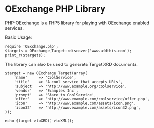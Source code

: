 OExchange PHP Library
=====================

PHP-OExchange is a PHP5 library for playing with [OExchange](http://www.oexchange.org/) enabled services.

Basic Usage:

	require 'OExchange.php';
	$targets = OExchange_Target::discover('www.addthis.com');
	print_r($targets);

The library can also be used to generate Target XRD documents:

	$target = new OExchange_Target(array(
		'name'     => 'CoolService',
		'title'    => 'A cool service that accepts URLs',
		'subject'  => 'http://www.example.org/coolservice',
		'vendor'   => 'Examples Inc',
		'prompt'   => 'Share to CoolService',
		'offer'    => 'http://www.example.com/coolservice/offer.php',
		'icon'     => 'http://www.example.com/assets/icon.png',
		'icon32'   => 'http://www.example.com/assets/icon32.png',
	));
	
	echo $target->toXRD()->toXML();
